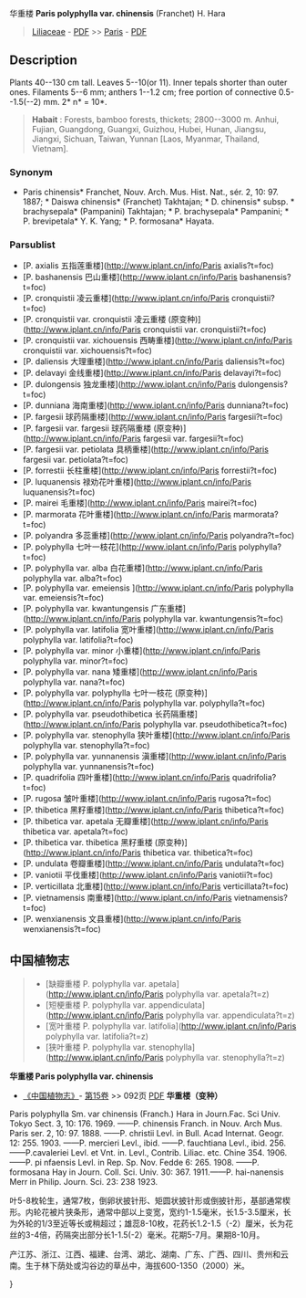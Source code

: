 华重楼 **Paris polyphylla var. chinensis** (Franchet) H. Hara

> [Liliaceae](http://www.iplant.cn/info/Liliaceae?t=foc) - [PDF](http://www.iplant.cn/foc/pdf/Liliaceae.pdf) >> [Paris](http://www.iplant.cn/info/Paris?t=foc) - [PDF](http://www.iplant.cn/foc/pdf/Paris.pdf)
## Description

Plants 40--130 cm tall. Leaves 5--10(or 11). Inner tepals shorter than outer ones. Filaments 5--6 mm; anthers 1--1.2 cm; free portion of connective 0.5--1.5(--2) mm. 2* n* = 10*.


> **Habait** : 
> Forests, bamboo forests, thickets; 2800--3000 m. Anhui, Fujian, Guangdong, Guangxi, Guizhou, Hubei, Hunan, Jiangsu, Jiangxi, Sichuan, Taiwan, Yunnan [Laos, Myanmar, Thailand, Vietnam].

### Synonym
* Paris chinensis* Franchet, Nouv. Arch. Mus. Hist. Nat., sér. 2, 10: 97. 1887; * Daiswa chinensis* (Franchet) Takhtajan; * D. chinensis* subsp. * brachysepala* (Pampanini) Takhtajan; * P. brachysepala* Pampanini; * P. brevipetala* Y. K. Yang; * P. formosana* Hayata.


### Parsublist

* [P.  axialis  五指莲重楼](http://www.iplant.cn/info/Paris axialis?t=foc)
* [P.  bashanensis  巴山重楼](http://www.iplant.cn/info/Paris bashanensis?t=foc)
* [P.  cronquistii  凌云重楼](http://www.iplant.cn/info/Paris cronquistii?t=foc)
* [P.  cronquistii var. cronquistii  凌云重楼 (原变种)](http://www.iplant.cn/info/Paris cronquistii var. cronquistii?t=foc)
* [P.  cronquistii var. xichouensis  西畴重楼](http://www.iplant.cn/info/Paris cronquistii var. xichouensis?t=foc)
* [P.  daliensis  大理重楼](http://www.iplant.cn/info/Paris daliensis?t=foc)
* [P.  delavayi  金线重楼](http://www.iplant.cn/info/Paris delavayi?t=foc)
* [P.  dulongensis  独龙重楼](http://www.iplant.cn/info/Paris dulongensis?t=foc)
* [P.  dunniana  海南重楼](http://www.iplant.cn/info/Paris dunniana?t=foc)
* [P.  fargesii  球药隔重楼](http://www.iplant.cn/info/Paris fargesii?t=foc)
* [P.  fargesii var. fargesii  球药隔重楼 (原变种)](http://www.iplant.cn/info/Paris fargesii var. fargesii?t=foc)
* [P.  fargesii var. petiolata  具柄重楼](http://www.iplant.cn/info/Paris fargesii var. petiolata?t=foc)
* [P.  forrestii  长柱重楼](http://www.iplant.cn/info/Paris forrestii?t=foc)
* [P.  luquanensis  禄劝花叶重楼](http://www.iplant.cn/info/Paris luquanensis?t=foc)
* [P.  mairei  毛重楼](http://www.iplant.cn/info/Paris mairei?t=foc)
* [P.  marmorata  花叶重楼](http://www.iplant.cn/info/Paris marmorata?t=foc)
* [P.  polyandra  多蕊重楼](http://www.iplant.cn/info/Paris polyandra?t=foc)
* [P.  polyphylla  七叶一枝花](http://www.iplant.cn/info/Paris polyphylla?t=foc)
* [P.  polyphylla var. alba  白花重楼](http://www.iplant.cn/info/Paris polyphylla var. alba?t=foc)
* [P.  polyphylla var. emeiensis  ](http://www.iplant.cn/info/Paris polyphylla var. emeiensis?t=foc)
* [P.  polyphylla var. kwantungensis  广东重楼](http://www.iplant.cn/info/Paris polyphylla var. kwantungensis?t=foc)
* [P.  polyphylla var. latifolia  宽叶重楼](http://www.iplant.cn/info/Paris polyphylla var. latifolia?t=foc)
* [P.  polyphylla var. minor  小重楼](http://www.iplant.cn/info/Paris polyphylla var. minor?t=foc)
* [P.  polyphylla var. nana  矮重楼](http://www.iplant.cn/info/Paris polyphylla var. nana?t=foc)
* [P.  polyphylla var. polyphylla  七叶一枝花 (原变种)](http://www.iplant.cn/info/Paris polyphylla var. polyphylla?t=foc)
* [P.  polyphylla var. pseudothibetica  长药隔重楼](http://www.iplant.cn/info/Paris polyphylla var. pseudothibetica?t=foc)
* [P.  polyphylla var. stenophylla  狭叶重楼](http://www.iplant.cn/info/Paris polyphylla var. stenophylla?t=foc)
* [P.  polyphylla var. yunnanensis  滇重楼](http://www.iplant.cn/info/Paris polyphylla var. yunnanensis?t=foc)
* [P.  quadrifolia  四叶重楼](http://www.iplant.cn/info/Paris quadrifolia?t=foc)
* [P.  rugosa  皱叶重楼](http://www.iplant.cn/info/Paris rugosa?t=foc)
* [P.  thibetica  黑籽重楼](http://www.iplant.cn/info/Paris thibetica?t=foc)
* [P.  thibetica var. apetala  无瓣重楼](http://www.iplant.cn/info/Paris thibetica var. apetala?t=foc)
* [P.  thibetica var. thibetica  黑籽重楼 (原变种)](http://www.iplant.cn/info/Paris thibetica var. thibetica?t=foc)
* [P.  undulata  卷瓣重楼](http://www.iplant.cn/info/Paris undulata?t=foc)
* [P.  vaniotii  平伐重楼](http://www.iplant.cn/info/Paris vaniotii?t=foc)
* [P.  verticillata  北重楼](http://www.iplant.cn/info/Paris verticillata?t=foc)
* [P.  vietnamensis  南重楼](http://www.iplant.cn/info/Paris vietnamensis?t=foc)
* [P.  wenxianensis  文县重楼](http://www.iplant.cn/info/Paris wenxianensis?t=foc)


## 中国植物志

> * [缺瓣重楼  P.  polyphylla var. apetala](http://www.iplant.cn/info/Paris polyphylla var. apetala?t=z)
> * [短梗重楼  P.  polyphylla var. appendiculata](http://www.iplant.cn/info/Paris polyphylla var. appendiculata?t=z)
> * [宽叶重楼  P.  polyphylla var. latifolia](http://www.iplant.cn/info/Paris polyphylla var. latifolia?t=z)
> * [狭叶重楼  P.  polyphylla var. stenophylla](http://www.iplant.cn/info/Paris polyphylla var. stenophylla?t=z)

**华重楼 Paris polyphylla var. chinensis**

* [《中国植物志》](http://www.iplant.cn/frps)- [第15卷](http://www.iplant.cn/frps/vol/15) >> 092页 [PDF](http://www.iplant.cn/frps/pdf/15/092.pdf)
**华重楼（变种）**

Paris polyphylla Sm. var chinensis (Franch.) Hara in Journ.Fac. Sci Univ. Tokyo Sect. 3, 10: 176. 1969. ——P. chinensis Franch. in Nouv. Arch Mus. Paris ser. 2, 10: 97. 1888. ——P. christii Levl. in Bull. Acad Internat. Geogr. 12: 255. 1903. ——P. mercieri Levl., ibid. ——P. fauchtiana Levl., ibid. 256. ——P.cavaleriei Levl. et Vnt. in. Levl., Contrib. Liliac. etc. Chine 354. 1906. ——P. pi nfaensis Levl. in Rep. Sp. Nov. Fedde 6: 265. 1908. ——P. formosana Hay in Journ. Coll. Sci. Univ. 30: 367. 1911.——P. hai-nanensis Merr in Philip. Journ. Sci. 23: 238 1923.

叶5-8枚轮生，通常7枚，倒卵状披针形、矩圆状披针形或倒披针形，基部通常楔形。内轮花被片狭条形，通常中部以上变宽，宽约1-1.5毫米，长1.5-3.5厘米，长为外轮的1/3至近等长或稍超过；雄蕊8-10枚，花药长1.2-1.5（-2）厘米，长为花丝的3-4倍，药隔突出部分长1-1.5(-2）毫米。花期5-7月。果期8-10月。

产江苏、浙江、江西、福建、台湾、湖北、湖南、广东、广西、四川、贵州和云南。生于林下荫处或沟谷边的草丛中，海拔600-1350（2000）米。

}